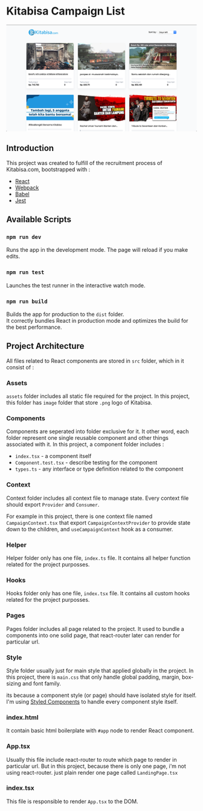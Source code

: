 # Kitabisa Campaign List

![Project screenshot](./docs/sample.png 'Project screenshot')

## Introduction
This project was created to fulfill of the recruitment process of Kitabisa.com, bootstrapped with : 
- [React](https://reactjs.org/)
- [Webpack](https://webpack.js.org/)
- [Babel](https://babeljs.io/)
- [Jest](https://jestjs.io/)

## Available Scripts

### `npm run dev`

Runs the app in the development mode. The page will reload if you make edits.

### `npm run test`

Launches the test runner in the interactive watch mode.

### `npm run build`

Builds the app for production to the `dist` folder.\
It correctly bundles React in production mode and optimizes the build for the best performance.

## Project Architecture
All files related to React components are stored in `src` folder, which in it consist of :

### Assets
`assets` folder includes all static file required for the project. In this project, this folder has `image` folder that store `.png` logo of Kitabisa.

### Components
Components are seperated into folder exclusive for it. It other word, each folder represent one single reusable component and other things associated with it. In this project, a component folder includes :
- `index.tsx` - a component itself
- `Component.test.tsx` - describe testing for the component
- `types.ts` - any interface or type definition related to the component

### Context
Context folder includes all context file to manage state. Every context file should export `Provider` and `Consumer`. 

For example in this project, there is one context file named `CampaignContext.tsx` that export `CampaignContextProvider` to provide state down to the children, and `useCampaignContext` hook as a consumer.

### Helper
Helper folder only has one file, `index.ts` file. It contains all helper function related for the project purposses.

### Hooks
Hooks folder only has one file, `index.tsx` file. It contains all custom hooks related for the project purposses.

### Pages
Pages folder includes all page related to the project. It used to bundle a components into one solid page, that react-router later can render for particular url. 

### Style
Style folder usually just for main style that applied globally in the project. In this project, there is `main.css` that only handle global padding, margin, box-sizing and font family.

its because a component style (or page) should have isolated style for itself. I'm using [Styled Components](https://styled-components.com/) to handle every component style itself. 


### index.html
It contain basic html boilerplate with `#app` node to render React component. 

### App.tsx
Usually this file include react-router to route which page to render in particular url. But in this project, because there is only one page, i'm not using react-router. just plain render one page called `LandingPage.tsx`

### index.tsx
This file is responsible to render `App.tsx` to the DOM.